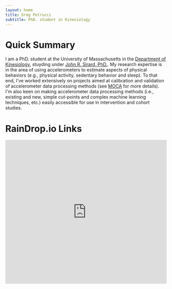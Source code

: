 ```yaml
---
layout: home
title: Greg Petrucci
subtitle: PhD. student in Kinesiology
---
```


# Quick Summary

I am a PhD. student at the University of Massachusetts in the [Department of Kinesiology](https://www.umass.edu/sphhs/kinesiology), stuyding under [John R. Sirard, PhD.](https://blogs.umass.edu/pahl/about-us/bios/john-sirard/). My research expertise is in the area of using accelerometers to estimate aspects of physical behaviors (e.g., physical activity, sedentary behavior and sleep). To that end, I've worked extensively on projects aimed at calibration and validation of accelerometer data processing methods (see [MOCA](https://gregpetrucci.com/moca/) for more details). I'm also keen on making accelerometer data processing methods (i.e., existing and new, simple cut-points and complex machine learning techniques, etc.) easily accessible for use in intervention and cohort studies.  

# RainDrop.io Links
<iframe style="border: 1; width: 100%; height: 450px;" allowfullscreen frameborder="0" src="https://raindrop.io/gpetrucci/social-links-42350973/embed"></iframe>
